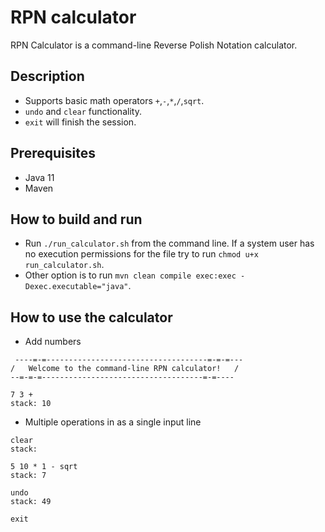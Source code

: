# RPN calculator
RPN Calculator is a command-line Reverse Polish Notation calculator.

## Description
* Supports basic math operators `+`,`-`,`*`,`/`,`sqrt`.
* `undo` and `clear` functionality.
* `exit` will finish the session.

## Prerequisites
* Java 11
* Maven

## How to build and run
* Run `./run_calculator.sh` from the command line. If a system user has no execution permissions for the file try to run `chmod u+x run_calculator.sh`.
* Other option is to run `mvn clean compile exec:exec -Dexec.executable="java"`.

## How to use the calculator
* Add numbers
```shell
 ----=-=------------------------------------=-=-=---
/   Welcome to the command-line RPN calculator!   /
--=-=-=------------------------------------=-=----

7 3 +
stack: 10
```
* Multiple operations in as a single input line
```shell
clear
stack:

5 10 * 1 - sqrt
stack: 7

undo
stack: 49

exit
```








